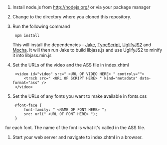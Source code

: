 1. Install node.js from http://nodejs.org/ or via your package manager

1. Change to the directory where you cloned this repository.

1. Run the following command

        npm install

    This will install the dependencies - [Jake](https://github.com/mde/jake), [TypeScript](http://www.typescriptlang.org/), [UglifyJS2](https://github.com/mishoo/UglifyJS2) and [Mocha](http://visionmedia.github.io/mocha/). It will then run Jake to build libjass.js and use UglifyJS2 to minify it into libjass.min.js

1. Set the URLs of the video and the ASS file in index.xhtml

        <video id="video" src=" <URL OF VIDEO HERE> " controls="">
        	<track src=" <URL OF SCRIPT HERE> " kind="metadata" data-format="ass" />
        </video>

1. Set the URLs of any fonts you want to make available in fonts.css

        @font-face {
        	font-family: " <NAME OF FONT HERE> ";
        	src: url(" <URL OF FONT HERE> ");
        }
for each font. The name of the font is what it's called in the ASS file.

1. Start your web server and navigate to index.xhtml in a browser.
